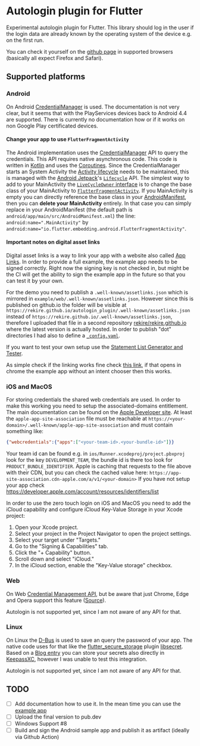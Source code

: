 # Autologin plugin for Flutter

Experimental autologin plugin for Flutter. This library should log in the user if the login data are already known by
the operating system of the device e.g. on the first run.

You can check it yourself on the [github page](https://rekire.github.io/autologin_plugin/index.html) in supported
browsers (basically all expect Firefox and Safari).

## Supported platforms
### Android
On Android [CredentialManager] is used. The documentation is not very clear, but it seems that with the PlayServices
devices back to Android 4.4 are supported. There is currently no documentation how or if it works on non Google Play
certificated devices.

#### Change your app to use `FlutterFragmentActivity`
The Android implementation uses the [CredentialManager] API to query the credentials. This API requires native
asynchronous code. This code is written in [Kotlin](https://kotlinlang.org) and uses the
[Coroutines](https://kotlinlang.org/docs/coroutines-guide.html). Since the CredentialManager starts an System Activity
the [Activity lifecycle](https://developer.android.com/guide/components/activities/activity-lifecycle) needs to be
maintained, this is managed with the [Android Jetpack](https://developer.android.com/jetpack)'s
[`Lifecycle`](https://developer.android.com/reference/androidx/lifecycle/Lifecycle) API. The simplest way to add to your
MainActivity the [`LiveCycleOwner` interface](https://developer.android.com/reference/androidx/lifecycle/LifecycleOwner)
is to change the base class of your MainActivity to
[`FlutterFragmentActivity`](https://api.flutter.dev/javadoc/io/flutter/embedding/android/FlutterFragmentActivity.html).
If you MainActivity is empty you can directly reference the base class in your [AndroidManifest], then you can **delete
your MainActivity** entirely. In that case you can simply replace in your AndroidManifest (the default path is
`android/app/main/src/AndroidManifest.xml`) the line: `android:name=".MainActivity"` by
`android:name="io.flutter.embedding.android.FlutterFragmentActivity"`. 

#### Important notes on digital asset links
Digital asset links is a way to link your app with a website also called [App Links]. In order to provide a full
example, the example app needs to be signed correctly. Right now the signing key is not checked in, but might be the CI
will get the ability to sign the example app in the future so that you can test it by your own.

For the demo you need to publish a `.well-known/assetlinks.json` which is mirrored in
`example/web/.well-known/assetlinks.json`. However since this is published on github.io the folder will be visible at
`https://rekire.github.io/autologin_plugin/.well-known/assetlinks.json` instead of
`https://rekire.github.io/.well-known/assetlinks.json`, therefore I uploaded that file in a second repository
[rekire/rekire.github.io](https://github.com/rekire/rekire.github.io) where the latest version is actually hosted. In
order to publish "dot" directories I had also to define a
[`_config.yaml`](https://github.com/rekire/rekire.github.io/blob/main/_config.yaml).

If you want to test your own setup use the
[Statement List Generator and Tester](https://developers.google.com/digital-asset-links/tools/generator).

As simple check if the linking works fine check [this link](https://rekire.github.io/autologin_plugin/demo), if that
opens in chrome the example app without an intent chooser then this works.

### iOS and MacOS
For storing credentials the shared web credentials are used. In order to make this working you need to setup the
associated-domains entitlement. The main documentation can be found on the
[Apple Developer site](https://developer.apple.com/documentation/xcode/supporting-associated-domains). At least the 
`apple-app-site-association` file must be reachable at `https://<your-domain>/.well-known/apple-app-site-association`
and must contain something like:
```json
{"webcredentials":{"apps":["<your-team-id>.<your-bundle-id>"]}}
```
Your team id can be found e.g. in `ios/Runner.xcodeproj/project.pbxproj` look for the key `DEVELOPMENT_TEAM`, the bundle
id is there too look for `PRODUCT_BUNDLE_IDENTIFIER`. Apple is caching that requests to the file above with their CDN,
but you can check the cached value here: `https://app-site-association.cdn-apple.com/a/v1/<your-domain>`
If you have not setup your app check https://developer.apple.com/account/resources/identifiers/list

In order to use the zero touch login on iOS and MacOS you need to add the iCloud capability and configure iCloud
Key-Value Storage in your Xcode project:

1. Open your Xcode project.
2. Select your project in the Project Navigator to open the project settings. 
3. Select your target under "Targets." 
4. Go to the "Signing & Capabilities" tab. 
5. Click the "+ Capability" button. 
6. Scroll down and select "iCloud." 
7. In the iCloud section, enable the "Key-Value storage" checkbox.

### Web
On Web [Credential Management API](https://developer.mozilla.org/en-US/docs/Web/API/Credential_Management_API), but
be aware that just Chrome, Edge and Opera support this feature
([Source](https://developer.mozilla.org/en-US/docs/Web/API/PasswordCredential#browser_compatibility)).

Autologin is not supported yet, since I am not aware of any API for that.

### Linux
On Linux the [D-Bus](https://freedesktop.org/wiki/Software/dbus/) is used to save an query the password of your app. The
native code uses for that like the [flutter_secure_storage](https://pub.dev/packages/flutter_secure_storage) plugin
[libsecret](https://gnome.pages.gitlab.gnome.org/libsecret/). Based on a
[Blog entry](https://avaldes.co/2020/01/28/secret-service-keepassxc.html) you can store your secrets also directly in
[KeepassXC](https://keepassxc.org/), however I was unable to test this integration.

Autologin is not supported yet, since I am not aware of any API for that. 

## TODO

- [ ] Add documentation how to use it. In the mean time you can use the [example app](./autologin/example)
- [ ] Upload the final version to pub.dev
- [ ] Windows Support #8
- [ ] Build and sign the Android sample app and publish it as artifact (ideally via Github Action)

[CredentialManager]: https://developer.android.com/reference/kotlin/androidx/credentials/CredentialManager
[AndroidManifest]: https://developer.android.com/guide/topics/manifest/manifest-intro
[App Links]: https://developer.android.com/training/app-links/index.html

